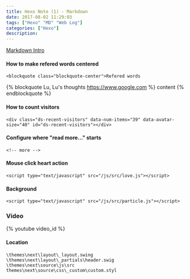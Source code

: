 ```yaml
---
title: Hexo Note (1) - Markdown
date: 2017-08-02 11:29:03
tags: ["Hexo" "MD" "Web Log"]
categories: ["Hexo"]
description:
---
```

[Markdown Intro](http://www.jianshu.com/p/q81RER)

#### How to make refered words centered
```
<blockquote class="blockquote-center">Refered words
```
{% blockquote Lu, Lu's thoughts https://www.google.com %}
content
{% endblockquote %}
#### How to count visitors
```
<div class="ds-recent-visitors" data-num-items="39" data-avatar-size="40" id="ds-recent-visitors"></div>
```
<!-- more -->
#### Configure where "read more..." starts
` <!-- more --> `
#### Mouse click heart action
```
<script type="text/javascript" src="/js/src/love.js"></script>
```
#### Background
```
<script type="text/javascript" src="/js/src/particle.js"></script>
```
### Video

{% youtube video_id %}

#### Location
 `\themes\next\layout\_layout.swing`<br>
 `\themes\next\layout\_partials\header.swig`<br>
 `\themes\next\source\js\src`<br>
`themes\next\source\css\_custom\custom.styl`<br>
